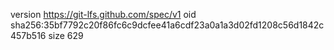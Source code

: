 version https://git-lfs.github.com/spec/v1
oid sha256:35bf7792c20f86fc6c9dcfee41a6cdf23a0a1a3d02fd1208c56d1842c457b516
size 629
